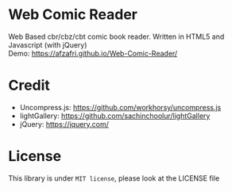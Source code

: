 # Web Comic Reader
Web Based cbr/cbz/cbt comic book reader. Written in HTML5 and Javascript (with jQuery) <br>
Demo: https://afzafri.github.io/Web-Comic-Reader/

# Credit
- Uncompress.js: https://github.com/workhorsy/uncompress.js
- lightGallery: https://github.com/sachinchoolur/lightGallery
- jQuery: https://jquery.com/

# License
This library is under ```MIT license```, please look at the LICENSE file
